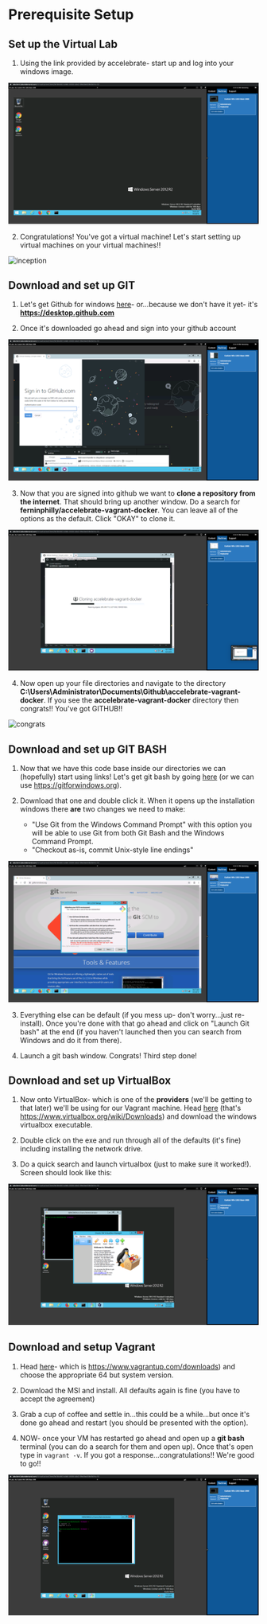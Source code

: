 # Prerequisite Setup

## Set up the Virtual Lab

1. Using the link provided by accelebrate- start up and log into your windows image. 

![virtualwindows](./images/virtualwindows.png)

2. Congratulations! You've got a virtual machine! Let's start setting up virtual machines on your virtual machines!!

![inception](./images/inception.jpeg)

## Download and set up GIT 

1. Let's get Github for windows [here](https://desktop.github.com)- or...because we don't have it yet- it's **https://desktop.github.com**

2. Once it's downloaded go ahead and sign into your github account 

![gitsignin](./images/gitsignin.png)

3. Now that you are signed into github we want to **clone a repository from the internet**. That should bring up another window. Do a search for **ferninphilly/accelebrate-vagrant-docker**. You can leave all of the options as the default. Click "OKAY" to clone it.

![cloningrepo](./images/cloningrepo.png)

4. Now open up your file directories and navigate to the directory **C:\Users\Administrator\Documents\Github\accelebrate-vagrant-docker**. If you see the **accelebrate-vagrant-docker** directory then congrats!! You've got GITHUB!!

![congrats](./images/congrats.jpeg)

## Download and set up GIT BASH

1. Now that we have this code base inside our directories we can (hopefully) start using links! Let's get git bash by going [here](https://gitforwindows.org) (or we can use https://gitforwindows.org).

2. Download that one and double click it. When it opens up the installation windows there **are** two changes we need to make:

    * "Use Git from the Windows Command Prompt" with this option you will be able to use Git from both Git Bash and the Windows Command Prompt.
    * "Checkout as-is, commit Unix-style line endings"

![gitbash](./images/gitbash.png)

3. Everything else can be default (if you mess up- don't worry...just re-install). Once you're done with that go ahead and click on "Launch Git bash" at the end (if you haven't launched then you can search from Windows and do it from there). 

4. Launch a git bash window. Congrats! Third step done!

## Download and set up VirtualBox

1. Now onto VirtualBox- which is one of the **providers** (we'll be getting to that later) we'll be using for our Vagrant machine. Head [here](https://www.virtualbox.org/wiki/Downloads) (that's https://www.virtualbox.org/wiki/Downloads) and download the windows virtualbox executable.

2. Double click on the exe and run through all of the defaults (it's fine) including installing the network drive.

3. Do a quick search and launch virtualbox (just to make sure it worked!). Screen should look like this:

![vbox](./images/vbox.png)

## Download and setup Vagrant

1. Head [here](https://www.vagrantup.com/downloads.html)- which is https://www.vagrantup.com/downloads) and choose the appropriate 64 but system version. 

2. Download the MSI and install. All defaults again is fine (you have to accept the agreement)

3. Grab a cup of coffee and settle in...this could be a while...but once it's done go ahead and restart (you should be presented with the option).

4. NOW- once your VM has restarted go ahead and open up a **git bash** terminal (you can do a search for them and open up). Once that's open type in `vagrant -v`. If you got a response...congratulations!! We're good to go!!

![goodtogo](./images/goodtogo.png)